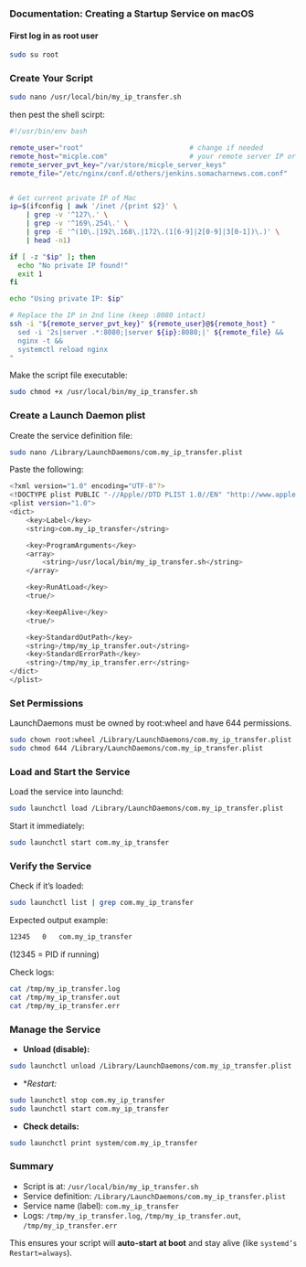 ### Documentation: Creating a Startup Service on macOS

#### First log in as root user
```bash
sudo su root
```

### Create Your Script
```bash
sudo nano /usr/local/bin/my_ip_transfer.sh
```
then pest the shell scirpt:
```bash
#!/usr/bin/env bash

remote_user="root"                          # change if needed
remote_host="micple.com"                    # your remote server IP or domain
remote_server_pvt_key="/var/store/micple_server_keys"
remote_file="/etc/nginx/conf.d/others/jenkins.somacharnews.com.conf"


# Get current private IP of Mac
ip=$(ifconfig | awk '/inet /{print $2}' \
    | grep -v '^127\.' \
    | grep -v '^169\.254\.' \
    | grep -E '^(10\.|192\.168\.|172\.(1[6-9]|2[0-9]|3[0-1])\.)' \
    | head -n1)

if [ -z "$ip" ]; then
  echo "No private IP found!"
  exit 1
fi

echo "Using private IP: $ip"

# Replace the IP in 2nd line (keep :8080 intact)
ssh -i "${remote_server_pvt_key}" ${remote_user}@${remote_host} "
  sed -i '2s|server .*:8080;|server ${ip}:8080;|' ${remote_file} &&
  nginx -t &&
  systemctl reload nginx
"

```

Make the script file executable:
```bash
sudo chmod +x /usr/local/bin/my_ip_transfer.sh
```
### Create a Launch Daemon plist

Create the service definition file:

```bash
sudo nano /Library/LaunchDaemons/com.my_ip_transfer.plist
```

Paste the following:

```bash
<?xml version="1.0" encoding="UTF-8"?>
<!DOCTYPE plist PUBLIC "-//Apple//DTD PLIST 1.0//EN" "http://www.apple.com/DTDs/PropertyList-1.0.dtd">
<plist version="1.0">
<dict>
    <key>Label</key>
    <string>com.my_ip_transfer</string>

    <key>ProgramArguments</key>
    <array>
        <string>/usr/local/bin/my_ip_transfer.sh</string>
    </array>

    <key>RunAtLoad</key>
    <true/>

    <key>KeepAlive</key>
    <true/>

    <key>StandardOutPath</key>
    <string>/tmp/my_ip_transfer.out</string>
    <key>StandardErrorPath</key>
    <string>/tmp/my_ip_transfer.err</string>
</dict>
</plist>

```

### Set Permissions
LaunchDaemons must be owned by root:wheel and have 644 permissions.

```bash
sudo chown root:wheel /Library/LaunchDaemons/com.my_ip_transfer.plist
sudo chmod 644 /Library/LaunchDaemons/com.my_ip_transfer.plist

```

### Load and Start the Service

Load the service into launchd:
```bash
sudo launchctl load /Library/LaunchDaemons/com.my_ip_transfer.plist
```
Start it immediately:
```bash
sudo launchctl start com.my_ip_transfer
```

### Verify the Service

Check if it’s loaded:
```bash
sudo launchctl list | grep com.my_ip_transfer
```

Expected output example:
```bash
12345   0   com.my_ip_transfer
```
(12345 = PID if running)

Check logs:
```bash
cat /tmp/my_ip_transfer.log
cat /tmp/my_ip_transfer.out
cat /tmp/my_ip_transfer.err
```

### Manage the Service
- **Unload (disable):**
```bash
sudo launchctl unload /Library/LaunchDaemons/com.my_ip_transfer.plist
```
- **Restart:*
```bash
sudo launchctl stop com.my_ip_transfer
sudo launchctl start com.my_ip_transfer
```
- **Check details:**
```bash
sudo launchctl print system/com.my_ip_transfer
```

### Summary
- Script is at: `/usr/local/bin/my_ip_transfer.sh`
- Service definition: `/Library/LaunchDaemons/com.my_ip_transfer.plist`
- Service name (label): `com.my_ip_transfer`
- Logs: `/tmp/my_ip_transfer.log`, `/tmp/my_ip_transfer.out`, `/tmp/my_ip_transfer.err`

This ensures your script will **auto-start at boot** and stay alive (like `systemd’s Restart=always`).